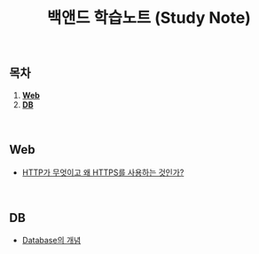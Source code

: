 <div align="center">
  <br />
  <h1>백앤드 학습노트 (Study Note)</h1>
  <br />
</div>

## 목차

1. [**Web**](#Web)
2. [**DB** ](#DB)

<br />

## Web

- [HTTP가 무엇이고 왜 HTTPS를 사용하는 것인가?](https://github.com/ksj1119/KimSinJoong_Dev_Study_note/blob/main/ksj_study_note/web/WEB_HTTP_HTTPS.md)

<br />

## DB
- [Database의 개념 ](https://github.com/ksj1119/KimSinJoong_Dev_Study_note/blob/main/ksj_study_note/Database/Database_define.md)
